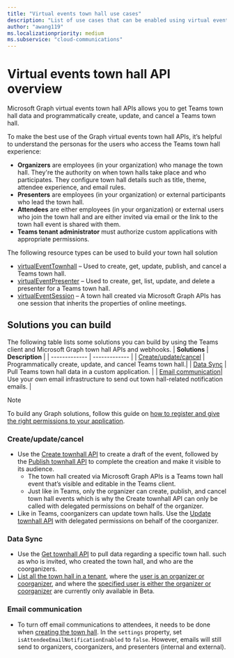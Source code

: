 ```yaml
---
title: "Virtual events town hall use cases"
description: "List of use cases that can be enabled using virtual events town hall APIs"
author: "awang119"
ms.localizationpriority: medium
ms.subservice: "cloud-communications"
---
```

# Virtual events town hall API overview
Microsoft Graph virtual events town hall APIs allows you to get Teams town hall data and programmatically create, update, and cancel a Teams town hall.

To make the best use of the Graph virtual events town hall APIs, it’s helpful to understand the personas for the users who access the Teams town hall experience: 

- **Organizers** are employees (in your organization) who manage the town hall. They're the authority on when town halls take place and who participates. They configure town hall details such as title, theme, attendee experience, and email rules.
- **Presenters** are employees (in your organization) or external participants who lead the town hall.  
- **Attendees** are either employees (in your organization) or external users who join the town hall and are either invited via email or the link to the town hall event is shared with them.  
- **Teams tenant administrator** must authorize custom applications with appropriate permissions.

The following resource types can be used to build your town hall solution 
- [virtualEventTownhall](../api-reference/v1.0/resources/virtualeventtownhall.md) – Used to create, get, update, publish, and cancel a Teams town hall.    
- [virtualEventPresenter](../api-reference/v1.0/resources/virtualeventpresenter.md) – Used to create, get, list, update, and delete a presenter for a Teams town hall.   
- [virtualEventSession](../api-reference/v1.0/resources/virtualeventsession.md) – A town hall created via Microsoft Graph APIs has one session that inherits the properties of online meetings.  

## Solutions you can build 
The following table lists some solutions you can build by using the Teams client and Microsoft Graph town hall APIs and webhooks. 
| **Solutions**      | **Description**    |
| ------------- | ------------- |
| [Create/update/cancel](#createupdatecancel) | Programmatically create, update, and cancel Teams town hall.|
| [Data Sync](#data-sync) | Pull Teams town hall data in a custom application. |
| [Email communication](#email-communication)| Use your own email infrastructure to send out town hall-related notification emails. |

> [!NOTE]
>To build any Graph solutions, follow this guide on [how to register and give the right permissions to your application](/concepts/auth/auth-concepts.md).

### Create/update/cancel 
- Use the [Create townhall API](../api-reference/v1.0/api/virtualeventsroot-post-townhalls.md) to create a draft of the event, followed by the [Publish townhall API](../api-reference/v1.0/api/virtualeventtownhall-publish.md) to complete the creation and make it visible to its audience.
   - The town hall created via Microsoft Graph APIs is a Teams town hall event that’s visible and editable in the Teams client. 
   - Just like in Teams, only the organizer can create, publish, and cancel town hall events which is why the Create townhall API can only be called with delegated permissions on behalf of the organizer.  
- Like in Teams, coorganizers can update town halls. Use the [Update townhall API](../api-reference/v1.0/api/virtualeventtownhall-update.md) with delegated permissions on behalf of the coorganizer.

### Data Sync 
- Use the [Get townhall API](../api-reference/v1.0/api/virtualeventtownhall-get.md) to pull data regarding a specific town hall. such as who is invited, who created the town hall, and who are the coorganizers.
- [List all the town hall in a tenant](../api-reference/beta/api/virtualeventsroot-list-townhalls.md), where the [user is an organizer or coorganizer](../api-reference/beta/api/virtualeventtownhall-getbyuserrole.md), and where the [specified user is either the organizer or coorganizer](../api-reference/beta/api/virtualeventtownhall-getbyuseridandrole.md) are currently only available in Beta. 

### Email communication
- To turn off email communications to attendees, it needs to be done when [creating the town hall](../api-reference/v1.0/api/virtualeventsroot-post-townhalls.md). In the `settings` property, set `isAttendeeEmailNotificationEnabled` to `false`. However, emails will still send to organizers, coorganizers, and presenters (internal and external).
